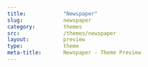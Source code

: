 ```yaml
---
title:            "Newspaper"
slug:             newspaper
category:         themes
src:              /themes/newspaper
layout:           preview
type:             theme
meta-title:       Newspaper - Theme Preview
---
```

